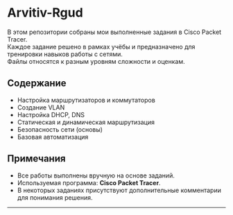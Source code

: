 # Arvitiv-Rgud

В этом репозитории собраны мои выполненные задания в Cisco Packet Tracer.  
Каждое задание решено в рамках учёбы и предназначено для тренировки навыков работы с сетями.  
Файлы относятся к разным уровням сложности и оценкам.

## Содержание

- Настройка маршрутизаторов и коммутаторов
- Создание VLAN
- Настройка DHCP, DNS
- Статическая и динамическая маршрутизация
- Безопасность сети (основы)
- Базовая автоматизация

## Примечания

- Все работы выполнены вручную на основе заданий.
- Используемая программа: **Cisco Packet Tracer**.
- В некоторых заданиях присутствуют дополнительные комментарии для понимания решения.

---
